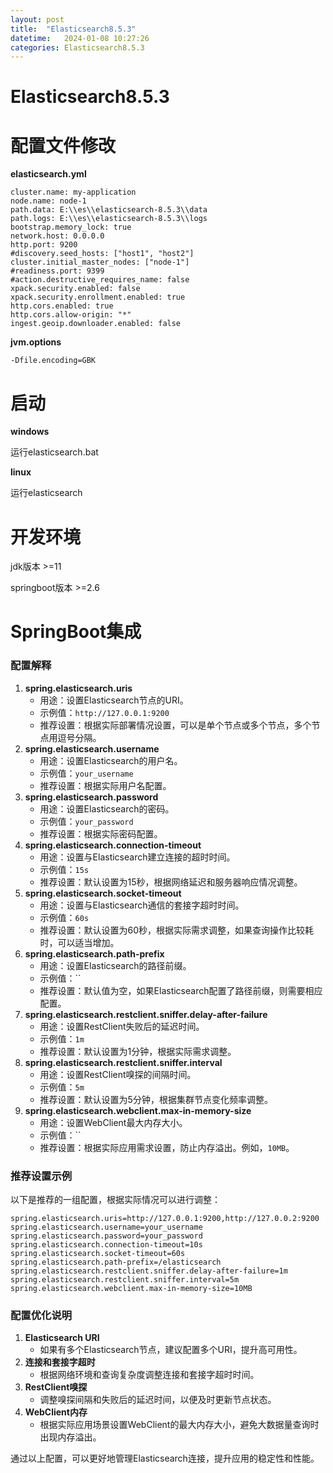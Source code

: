 ```yaml
---
layout: post
title:  "Elasticsearch8.5.3"
datetime:   2024-01-08 10:27:26
categories: Elasticsearch8.5.3
---
```

# Elasticsearch8.5.3

# 配置文件修改

**elasticsearch.yml**

```properties
cluster.name: my-application
node.name: node-1
path.data: E:\\es\\elasticsearch-8.5.3\\data
path.logs: E:\\es\\elasticsearch-8.5.3\\logs
bootstrap.memory_lock: true
network.host: 0.0.0.0
http.port: 9200
#discovery.seed_hosts: ["host1", "host2"]
cluster.initial_master_nodes: ["node-1"]
#readiness.port: 9399
#action.destructive_requires_name: false
xpack.security.enabled: false
xpack.security.enrollment.enabled: true
http.cors.enabled: true
http.cors.allow-origin: "*"
ingest.geoip.downloader.enabled: false
```

**jvm.options**

```properties
-Dfile.encoding=GBK
```

# 启动

**windows**

运行elasticsearch.bat

**linux**

运行elasticsearch



# 开发环境

jdk版本 >=11

springboot版本 >=2.6

# SpringBoot集成

### 配置解释

1. **spring.elasticsearch.uris**
   - 用途：设置Elasticsearch节点的URI。
   - 示例值：`http://127.0.0.1:9200`
   - 推荐设置：根据实际部署情况设置，可以是单个节点或多个节点，多个节点用逗号分隔。
2. **spring.elasticsearch.username**
   - 用途：设置Elasticsearch的用户名。
   - 示例值：`your_username`
   - 推荐设置：根据实际用户名配置。
3. **spring.elasticsearch.password**
   - 用途：设置Elasticsearch的密码。
   - 示例值：`your_password`
   - 推荐设置：根据实际密码配置。
4. **spring.elasticsearch.connection-timeout**
   - 用途：设置与Elasticsearch建立连接的超时时间。
   - 示例值：`15s`
   - 推荐设置：默认设置为15秒，根据网络延迟和服务器响应情况调整。
5. **spring.elasticsearch.socket-timeout**
   - 用途：设置与Elasticsearch通信的套接字超时时间。
   - 示例值：`60s`
   - 推荐设置：默认设置为60秒，根据实际需求调整，如果查询操作比较耗时，可以适当增加。
6. **spring.elasticsearch.path-prefix**
   - 用途：设置Elasticsearch的路径前缀。
   - 示例值：``
   - 推荐设置：默认值为空，如果Elasticsearch配置了路径前缀，则需要相应配置。
7. **spring.elasticsearch.restclient.sniffer.delay-after-failure**
   - 用途：设置RestClient失败后的延迟时间。
   - 示例值：`1m`
   - 推荐设置：默认设置为1分钟，根据实际需求调整。
8. **spring.elasticsearch.restclient.sniffer.interval**
   - 用途：设置RestClient嗅探的间隔时间。
   - 示例值：`5m`
   - 推荐设置：默认设置为5分钟，根据集群节点变化频率调整。
9. **spring.elasticsearch.webclient.max-in-memory-size**
   - 用途：设置WebClient最大内存大小。
   - 示例值：``
   - 推荐设置：根据实际应用需求设置，防止内存溢出。例如，`10MB`。

### 推荐设置示例

以下是推荐的一组配置，根据实际情况可以进行调整：

```
spring.elasticsearch.uris=http://127.0.0.1:9200,http://127.0.0.2:9200
spring.elasticsearch.username=your_username
spring.elasticsearch.password=your_password
spring.elasticsearch.connection-timeout=10s
spring.elasticsearch.socket-timeout=60s
spring.elasticsearch.path-prefix=/elasticsearch
spring.elasticsearch.restclient.sniffer.delay-after-failure=1m
spring.elasticsearch.restclient.sniffer.interval=5m
spring.elasticsearch.webclient.max-in-memory-size=10MB
```

### 配置优化说明

1. **Elasticsearch URI**
   - 如果有多个Elasticsearch节点，建议配置多个URI，提升高可用性。
2. **连接和套接字超时**
   - 根据网络环境和查询复杂度调整连接和套接字超时时间。
3. **RestClient嗅探**
   - 调整嗅探间隔和失败后的延迟时间，以便及时更新节点状态。
4. **WebClient内存**
   - 根据实际应用场景设置WebClient的最大内存大小，避免大数据量查询时出现内存溢出。

通过以上配置，可以更好地管理Elasticsearch连接，提升应用的稳定性和性能。
